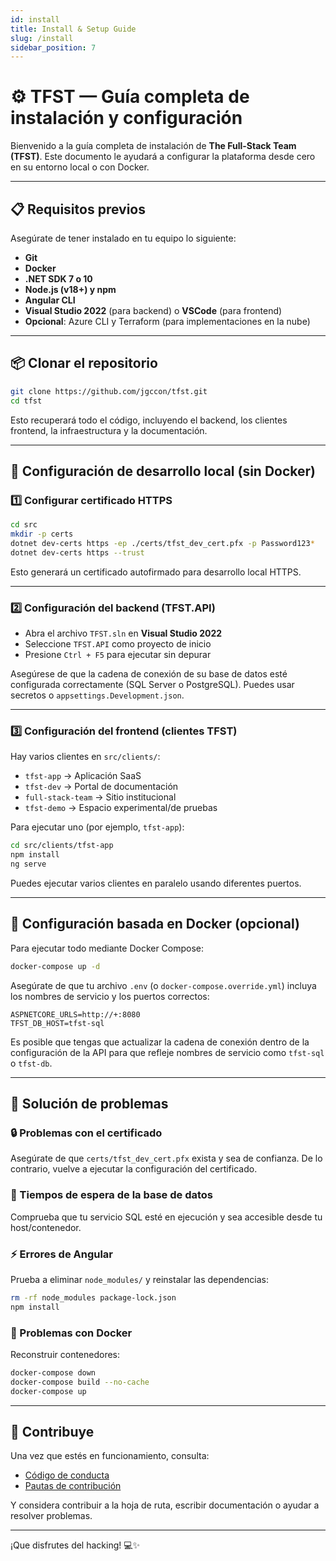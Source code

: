 ```yaml
---
id: install
title: Install & Setup Guide
slug: /install
sidebar_position: 7
---
```


# ⚙️ TFST — Guía completa de instalación y configuración

Bienvenido a la guía completa de instalación de **The Full-Stack Team (TFST)**. Este documento le ayudará a configurar la plataforma desde cero en su entorno local o con Docker.

---

## 📋 Requisitos previos

Asegúrate de tener instalado en tu equipo lo siguiente:

- **Git**
- **Docker**
- **.NET SDK 7 o 10**
- **Node.js (v18+) y npm**
- **Angular CLI**
- **Visual Studio 2022** (para backend) o **VSCode** (para frontend)
- **Opcional**: Azure CLI y Terraform (para implementaciones en la nube)

---

## 📦 Clonar el repositorio

```bash
git clone https://github.com/jgccon/tfst.git
cd tfst
```

Esto recuperará todo el código, incluyendo el backend, los clientes frontend, la infraestructura y la documentación.

---

## 🧪 Configuración de desarrollo local (sin Docker)

### 1️⃣ Configurar certificado HTTPS

```bash
cd src
mkdir -p certs
dotnet dev-certs https -ep ./certs/tfst_dev_cert.pfx -p Password123*
dotnet dev-certs https --trust
```

Esto generará un certificado autofirmado para desarrollo local HTTPS.

---

### 2️⃣ Configuración del backend (TFST.API)

- Abra el archivo `TFST.sln` en **Visual Studio 2022**
- Seleccione `TFST.API` como proyecto de inicio
- Presione `Ctrl + F5` para ejecutar sin depurar

Asegúrese de que la cadena de conexión de su base de datos esté configurada correctamente (SQL Server o PostgreSQL). Puedes usar secretos o `appsettings.Development.json`.

---

### 3️⃣ Configuración del frontend (clientes TFST)

Hay varios clientes en `src/clients/`:

- `tfst-app` → Aplicación SaaS
- `tfst-dev` → Portal de documentación
- `full-stack-team` → Sitio institucional
- `tfst-demo` → Espacio experimental/de pruebas

Para ejecutar uno (por ejemplo, `tfst-app`):

```bash
cd src/clients/tfst-app
npm install
ng serve
```

Puedes ejecutar varios clientes en paralelo usando diferentes puertos.

---

## 🐳 Configuración basada en Docker (opcional)

Para ejecutar todo mediante Docker Compose:

```bash
docker-compose up -d
```

Asegúrate de que tu archivo `.env` (o `docker-compose.override.yml`) incluya los nombres de servicio y los puertos correctos:

```env
ASPNETCORE_URLS=http://+:8080
TFST_DB_HOST=tfst-sql
```

Es posible que tengas que actualizar la cadena de conexión dentro de la configuración de la API para que refleje nombres de servicio como `tfst-sql` o `tfst-db`.

---

## 🧯 Solución de problemas

### 🔒 Problemas con el certificado
Asegúrate de que `certs/tfst_dev_cert.pfx` exista y sea de confianza. De lo contrario, vuelve a ejecutar la configuración del certificado.

### 🐘 Tiempos de espera de la base de datos
Comprueba que tu servicio SQL esté en ejecución y sea accesible desde tu host/contenedor.

### ⚡ Errores de Angular
Prueba a eliminar `node_modules/` y reinstalar las dependencias:

```bash
rm -rf node_modules package-lock.json
npm install
```

### 🐳 Problemas con Docker
Reconstruir contenedores:
```bash
docker-compose down
docker-compose build --no-cache
docker-compose up
```

---

## 🤝 Contribuye

Una vez que estés en funcionamiento, consulta:

- [Código de conducta](../code-of-conduct)
- [Pautas de contribución](../contributing)

Y considera contribuir a la hoja de ruta, escribir documentación o ayudar a resolver problemas.

---

¡Que disfrutes del hacking! 💻✨
